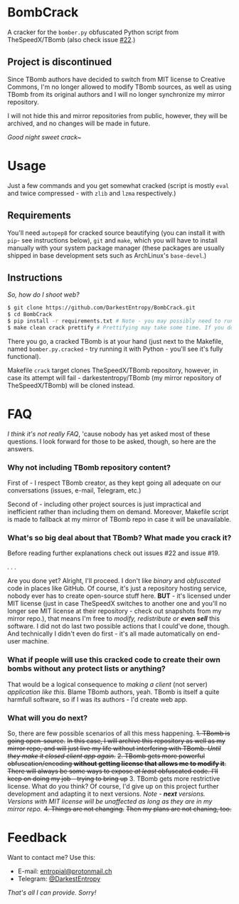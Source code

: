# BombCrack
A cracker for the `bomber.py` obfuscated Python script from TheSpeedX/TBomb (also check issue [#22](https://github.com/TheSpeedX/TBomb/issues/22).)

## Project is discontinued
Since TBomb authors have decided to switch from MIT license to Creative Commons, I'm no longer allowed to modify TBomb sources, as well as using TBomb from its original authors and I will no longer synchronize my mirror repository.

I will not hide this and mirror repositories from public, however, they will be archived, and no changes will be made in future.

*Good night sweet crack~*

# Usage
Just a few commands and you get somewhat cracked (script is mostly `eval` and twice compressed - with `zlib` and `lzma` respectively.)

## Requirements
You'll need `autopep8` for cracked source beautifying
(you can install it with `pip`- see instructions below),
`git` and `make`, which you will have to install manually with your system package manager (these packages are usually shipped in base development sets such as ArchLinux's `base-devel`.)

## Instructions
_So, how do I shoot web?_
```bash
$ git clone https://github.com/DarkestEntropy/BombCrack.git
$ cd BombCrack
$ pip install -r requirements.txt # Note - you may possibly need to run this as root or append --user flag
$ make clean crack prettify # Prettifying may take some time. If you don't want it - remove 'prettify' target
```

There you go, a cracked TBomb is at your hand (just next to the Makefile, named `bomber.py.cracked` - try running it with Python - you'll see it's fully functional).

Makefile `crack` target clones TheSpeedX/TBomb repository, however, in case its attempt will fail - darkestentropy/TBomb (my mirror repository of TheSpeedX/TBomb) will be cloned instead.

# FAQ
_I think it's not really FAQ_, 'cause nobody has yet asked most of these questions. I look forward for those to be asked, though, so here are the answers.

### Why not including TBomb repository content?
First of - I respect TBomb creator, as they kept going all adequate on our conversations (issues, e-mail, Telegram, etc.)

Second of - including other project sources is just impractical and inefficient rather than including them on demand. Moreover, Makefile script is made to fallback at my mirror of TBomb repo in case it will be unavailable.

### What's so big deal about that TBomb? What made you crack it?
Before reading further explanations check out issues #22 and issue #19.

_.  .  ._

Are you done yet? Alright, I'll proceed.
I don't like *binary* and *obfuscated* code in places like GitHub. Of course, it's just a repository hosting service, nobody ever has to create open-source stuff here. **BUT** - it's licensed under MIT license (just in case TheSpeedX switches to another one and you'll no longer see MIT license at their repository - check out snapshots from my mirror repo.), that means I'm free to _modify, redistribute or **even sell**_ this software. I did not do last two possible actions that I could've done, though. And technically I didn't even do first - it's all made automatically on end-user machine.

### What if people will use this cracked code to create their own bombs without any protect lists or anything?
That would be a logical consequence to *making a client* (not server) *application like this*. Blame TBomb authors, yeah. TBomb is itself a quite harmfull software, so if I was its authors - I'd create web app.

### What will you do next?
So, there are few possible scenarios of all this mess happening.
~~1. TBomb is going open-source.~~
   ~~In this case, I will archive this repository as well as my mirror repo, and will just live my life without interfering with TBomb. *Until they make it closed client app again*.~~
~~2. TBomb gets more powerful obfuscation/encoding **without getting license that allows me to modify it**.~~
~~There will always be some ways to expose *at least* obfuscated code. I'll keep on doing my job - trying to bring up~~
3. TBomb gets more restrictive license.
   What do you think? Of course, I'd give up on this project further development and adapting it to next versions. _Note - **next** versions. Versions with MIT license will be unaffected as long as they are in my mirror repo._
~~4. Things are not changing.~~
~~Then my plans are not chaning, too.~~

# Feedback
Want to contact me? Use this:
* E-mail: [entropial@protonmail.ch](mailto:entropial@protonmail.ch)
* Telegram: [@DarkestEntropy](https://t.me/DarkestEntropy)

_That's all I can provide. Sorry!_
